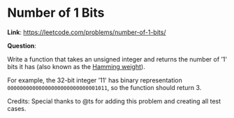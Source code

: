 # Number of 1 Bits

**Link**: <https://leetcode.com/problems/number-of-1-bits/>

**Question**:

Write a function that takes an unsigned integer and returns the number of ’1' bits it has (also known as the [Hamming weight](http://en.wikipedia.org/wiki/Hamming_weight)).

For example, the 32-bit integer ’11' has binary representation `00000000000000000000000000001011`, so the function should return 3.

Credits:
Special thanks to @ts for adding this problem and creating all test cases.
